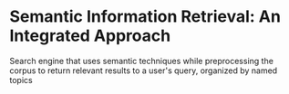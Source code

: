 # Semantic Information Retrieval: An Integrated Approach
Search engine that uses semantic techniques while preprocessing the corpus to return relevant results to a user's query, organized by named topics
